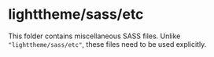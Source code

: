 # lighttheme/sass/etc

This folder contains miscellaneous SASS files. Unlike `"lighttheme/sass/etc"`, these files
need to be used explicitly.
